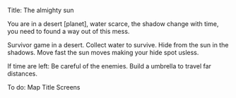 Title:
The almighty sun

You are in a desert [planet], water scarce, the shadow change with time, you need to found a way out of this mess.


Survivor game in a desert.
Collect water to survive.
Hide from the sun in the shadows.
Move fast the sun moves making your hide spot usless.

If time are left:
Be careful of the enemies.
Build a umbrella to travel far distances.


To do:
Map
Title Screens
